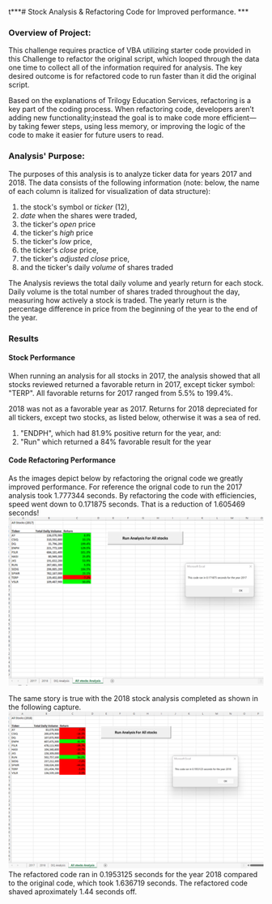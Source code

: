 t***# Stock Analysis & Refactoring Code for Improved performance.  ***

### Overview of Project:
This challenge requires practice of VBA utilizing starter code provided in this Challenge to refactor the original script, which looped through the data one time to collect all of the information required for analysis. The key desired outcome is for refactored code to run faster than it did the original script.

Based on the explanations of Trilogy Education Services, refactoring is a key part of the coding process. When refactoring code, developers aren’t adding new functionality;instead the goal is to make code more efficient—by taking fewer steps, using less memory, or improving the logic of the code to make it easier for future users to read. 

### Analysis' Purpose:

The purposes of this analysis is to analyze ticker data for years 2017 and 2018.  The data consists of the following information (note: below, the name of each column is italized for visualization of data structure):
1. the stock's symbol or _ticker_ (12), 
2. _date_ when the shares were traded, 
4. the ticker's _open_ price
5. the ticker's  _high_ price
7. the ticker's _low_ price, 
9. the ticker's _close_ price, 
10. the ticker's _adjusted close_ price, 
11. and the ticker's daily _volume_ of shares traded

The Analysis reviews the total daily volume and yearly return for each stock. Daily volume is the total number of shares traded throughout the day, measuring how actively a stock is traded. The yearly return is the percentage difference in price from the beginning of the year to the end of the year. 

### Results

#### Stock Performance

When running an analysis for all stocks in 2017, the analysis showed that all stocks reviewed returned a favorable return in 2017, except ticker symbol: "TERP".    All favorable returns for 2017 ranged from 5.5% to 199.4%.  

2018 was not as a favorable year as 2017.  Returns for 2018 depreciated for all tickers, except two stocks, as listed below, otherwise it was a sea of red.  
1. "ENDPH", which had 81.9% positive return for the year, and:
2. "Run" which returned a 84% favorable result for the year

#### Code Refactoring Performance

As the images depict below by refactoring the orignal code we greatly improved performance.  For reference the orignal code to run the 2017 analysis took 1.777344 seconds.  By refactoring the code with efficiencies, speed went down to 0.171875 seconds.  That is a reduction of 1.605469 seconds!
![This is an image](https://github.com/Juligi/Stock_Analysis/blob/main/Resources/VBA_Challenge_2017.png)

The same story is true with the 2018 stock analysis completed as shown in the following capture. ![This is an image](https://github.com/Juligi/Stock_Analysis/blob/main/Resources/VBA_Challenge_2018.png) The refactored code ran in 0.1953125 seconds for the year 2018 compared to the original code, which took 1.636719 seconds.  The refactored code shaved aproximately 1.44 seconds off. 


